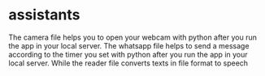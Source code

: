 # assistants
The camera file helps you to open your webcam with python after you run the app in your local server.
The whatsapp file helps to send a message according to the timer you set with python after you run the app in your local server.
While the reader file converts texts in file format to speech
